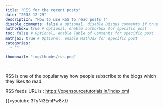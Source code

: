 ```yaml
---
title: "RSS for the recent posts"
date: "2018-12-29"
description: "How to use RSS to read posts !"
disable_comments: false # Optional, disable Disqus comments if true
authorbox: true # Optional, enable authorbox for specific post
toc: false # Optional, enable Table of Contents for specific post
mathjax: true # Optional, enable MathJax for specific post
categories:
  - ""

thumbnail: "img/thumbs/rss.png"

---
```

RSS is one of the popular way how people subscribe to the blogs which they likes to read
<!--more-->

RSS feeds URL is : https://opensourcetutorials.in/index.xml

{{<youtube 3TyNi3EmPw8>}}

<br><br>
